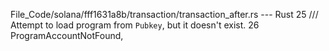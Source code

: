 File_Code/solana/fff1631a8b/transaction/transaction_after.rs --- Rust
                                                                                                                                                            25     /// Attempt to load program from `Pubkey`, but it doesn't exist.
                                                                                                                                                            26     ProgramAccountNotFound,

